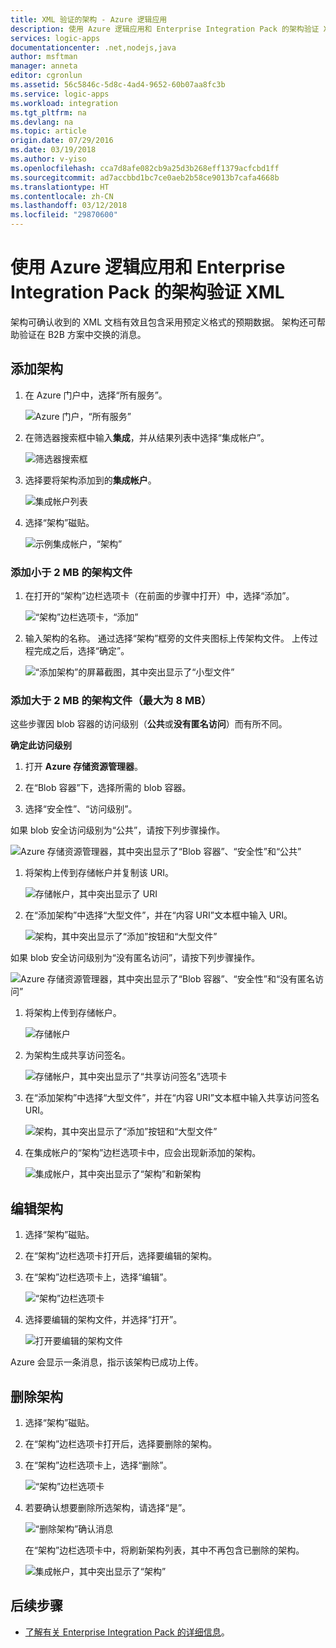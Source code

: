```yaml
---
title: XML 验证的架构 - Azure 逻辑应用
description: 使用 Azure 逻辑应用和 Enterprise Integration Pack 的架构验证 XML 文档
services: logic-apps
documentationcenter: .net,nodejs,java
author: msftman
manager: anneta
editor: cgronlun
ms.assetid: 56c5846c-5d8c-4ad4-9652-60b07aa8fc3b
ms.service: logic-apps
ms.workload: integration
ms.tgt_pltfrm: na
ms.devlang: na
ms.topic: article
origin.date: 07/29/2016
ms.date: 03/19/2018
ms.author: v-yiso
ms.openlocfilehash: cca7d8afe082cb9a25d3b268eff1379acfcbd1ff
ms.sourcegitcommit: ad7accbbd1bc7ce0aeb2b58ce9013b7cafa4668b
ms.translationtype: HT
ms.contentlocale: zh-CN
ms.lasthandoff: 03/12/2018
ms.locfileid: "29870600"
---
```

# <a name="validate-xml-with-schemas-for-azure-logic-apps-and-the-enterprise-integration-pack"></a>使用 Azure 逻辑应用和 Enterprise Integration Pack 的架构验证 XML

架构可确认收到的 XML 文档有效且包含采用预定义格式的预期数据。 架构还可帮助验证在 B2B 方案中交换的消息。

## <a name="add-a-schema"></a>添加架构

1. 在 Azure 门户中，选择“所有服务”。

    ![Azure 门户，“所有服务”](media/logic-apps-enterprise-integration-schemas/overview-11.png)

2. 在筛选器搜索框中输入**集成**，并从结果列表中选择“集成帐户”。

    ![筛选器搜索框](media/logic-apps-enterprise-integration-schemas/overview-21.png)

3. 选择要将架构添加到的**集成帐户**。

    ![集成帐户列表](media/logic-apps-enterprise-integration-schemas/overview-31.png)

4. 选择“架构”磁贴。

    ![示例集成帐户，“架构”](media/logic-apps-enterprise-integration-schemas/schema-11.png)

### <a name="add-a-schema-file-smaller-than-2-mb"></a>添加小于 2 MB 的架构文件

1. 在打开的“架构”边栏选项卡（在前面的步骤中打开）中，选择“添加”。

    ![“架构”边栏选项卡，“添加”](media/logic-apps-enterprise-integration-schemas/schema-21.png)

2. 输入架构的名称。 通过选择“架构”框旁的文件夹图标上传架构文件。 上传过程完成之后，选择“确定”。

    ![“添加架构”的屏幕截图，其中突出显示了“小型文件”](media/logic-apps-enterprise-integration-schemas/schema-31.png)

### <a name="add-a-schema-file-larger-than-2-mb-up-to-8-mb-maximum"></a>添加大于 2 MB 的架构文件（最大为 8 MB）

这些步骤因 blob 容器的访问级别（**公共**或**没有匿名访问**）而有所不同。

**确定此访问级别**

1. 打开 **Azure 存储资源管理器**。 

2. 在“Blob 容器”下，选择所需的 blob 容器。 

3. 选择“安全性”、“访问级别”。

如果 blob 安全访问级别为“公共”，请按下列步骤操作。

![Azure 存储资源管理器，其中突出显示了“Blob 容器”、“安全性”和“公共”](media/logic-apps-enterprise-integration-schemas/blob-public.png)

1. 将架构上传到存储帐户并复制该 URI。

    ![存储帐户，其中突出显示了 URI](media/logic-apps-enterprise-integration-schemas/schema-blob.png)

2. 在“添加架构”中选择“大型文件”，并在“内容 URI”文本框中输入 URI。

    ![架构，其中突出显示了“添加”按钮和“大型文件”](media/logic-apps-enterprise-integration-schemas/schema-largefile.png)

如果 blob 安全访问级别为“没有匿名访问”，请按下列步骤操作。

![Azure 存储资源管理器，其中突出显示了“Blob 容器”、“安全性”和“没有匿名访问”](media/logic-apps-enterprise-integration-schemas/blob-1.png)

1. 将架构上传到存储帐户。

    ![存储帐户](media/logic-apps-enterprise-integration-schemas/blob-3.png)

2. 为架构生成共享访问签名。

    ![存储帐户，其中突出显示了“共享访问签名”选项卡](media/logic-apps-enterprise-integration-schemas/blob-2.png)

3. 在“添加架构”中选择“大型文件”，并在“内容 URI”文本框中输入共享访问签名 URI。

    ![架构，其中突出显示了“添加”按钮和“大型文件”](media/logic-apps-enterprise-integration-schemas/schema-largefile.png)

4. 在集成帐户的“架构”边栏选项卡中，应会出现新添加的架构。

    ![集成帐户，其中突出显示了“架构”和新架构](media/logic-apps-enterprise-integration-schemas/schema-41.png)

## <a name="edit-schemas"></a>编辑架构

1. 选择“架构”磁贴。

2. 在“架构”边栏选项卡打开后，选择要编辑的架构。

3. 在“架构”边栏选项卡上，选择“编辑”。

    ![“架构”边栏选项卡](media/logic-apps-enterprise-integration-schemas/edit-12.png)

4. 选择要编辑的架构文件，并选择“打开”。

    ![打开要编辑的架构文件](media/logic-apps-enterprise-integration-schemas/edit-31.png)

Azure 会显示一条消息，指示该架构已成功上传。

## <a name="delete-schemas"></a>删除架构

1. 选择“架构”磁贴。

2. 在“架构”边栏选项卡打开后，选择要删除的架构。

3. 在“架构”边栏选项卡上，选择“删除”。

    ![“架构”边栏选项卡](media/logic-apps-enterprise-integration-schemas/delete-12.png)

4. 若要确认想要删除所选架构，请选择“是”。

    ![“删除架构”确认消息](media/logic-apps-enterprise-integration-schemas/delete-21.png)

    在“架构”边栏选项卡中，将刷新架构列表，其中不再包含已删除的架构。

    ![集成帐户，其中突出显示了“架构”](media/logic-apps-enterprise-integration-schemas/delete-31.png)

## <a name="next-steps"></a>后续步骤
* [了解有关 Enterprise Integration Pack 的详细信息](logic-apps-enterprise-integration-overview.md "Learn about the enterprise integration pack")。  

